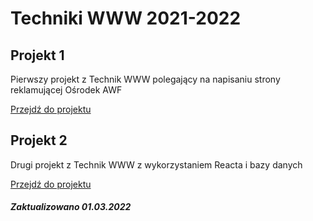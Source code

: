 # Techniki WWW 2021-2022

## Projekt 1
Pierwszy projekt z Technik WWW polegający na napisaniu strony reklamującej Ośrodek AWF
 
[Przejdź do projektu](Projekt%201)

## Projekt 2
Drugi projekt z Technik WWW z wykorzystaniem Reacta i bazy danych

[Przejdź do projektu](Projekt%202)

##### Zaktualizowano 01.03.2022